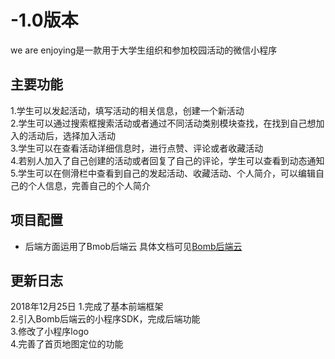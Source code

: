 # -1.0版本
we are enjoying是一款用于大学生组织和参加校园活动的微信小程序<br>

## 主要功能
1.学生可以发起活动，填写活动的相关信息，创建一个新活动<br>
2.学生可以通过搜索框搜索活动或者通过不同活动类别模块查找，在找到自己想加入的活动后，选择加入活动<br>
3.学生可以在查看活动详细信息时，进行点赞、评论或者收藏活动<br>
4.若别人加入了自己创建的活动或者回复了自己的评论，学生可以查看到动态通知<br>
5.学生可以在侧滑栏中查看到自己的发起活动、收藏活动、个人简介，可以编辑自己的个人信息，完善自己的个人简介 <br>

## 项目配置
* 后端方面运用了Bmob后端云
具体文档可见[Bomb后端云](http://doc.bmob.cn/data/wechat_app/index.html)

## 更新日志
2018年12月25日
1.完成了基本前端框架<br>
2.引入Bomb后端云的小程序SDK，完成后端功能<br>
3.修改了小程序logo<br>
4.完善了首页地图定位的功能<br>

